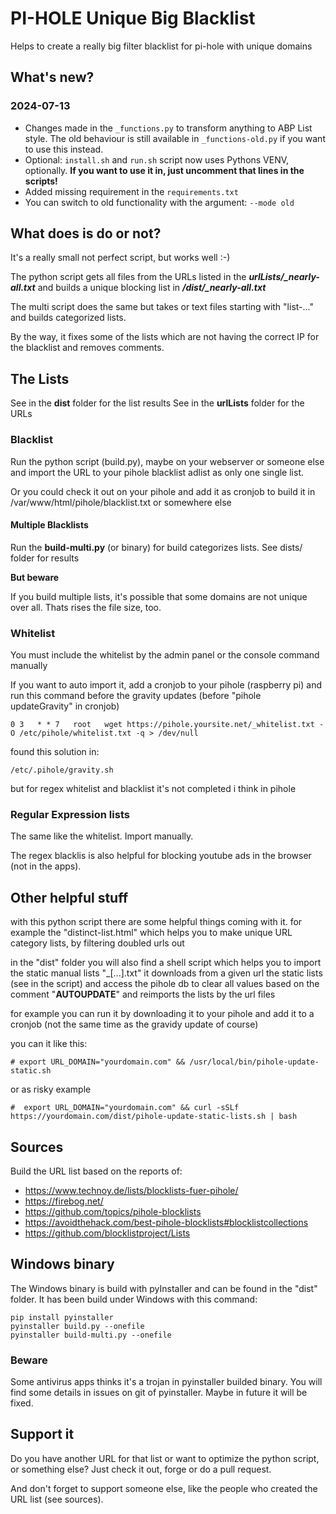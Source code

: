# PI-HOLE Unique Big Blacklist
Helps to create a really big filter blacklist for pi-hole with unique domains

## What's new?

### 2024-07-13

- Changes made in the `_functions.py` to transform anything to ABP List style.
  The old behaviour is still available in `_functions-old.py` if you want to use this instead.
- Optional: `install.sh` and `run.sh` script now uses Pythons VENV, optionally. **If you want to use it in, just uncomment that lines in the scripts!**
- Added missing requirement in the `requirements.txt`
- You can switch to old functionality with the argument: `--mode old`

## What does is do or not?
It's a really small not perfect script, but works well :-)

The python script gets all files from the URLs listed in the ***urlLists/_nearly-all.txt***
and builds a unique blocking list in ***/dist/_nearly-all.txt***

The multi script does the same but takes or text files starting with "list-..." and builds categorized lists.

By the way, it fixes some of the lists which are not having the correct IP for the blacklist and removes comments.

## The Lists

See in the **dist** folder for the list results
See in the **urlLists** folder for the URLs

### Blacklist
Run the python script (build.py), maybe on your webserver or someone else
and import the URL to your pihole blacklist adlist as only one single list.

Or you could check it out on your pihole and add it as cronjob to build it in /var/www/html/pihole/blacklist.txt or somewhere else

#### Multiple Blacklists

Run the **build-multi.py** (or binary) for build categorizes lists. See dists/ folder for results

**But beware**

If you build multiple lists, it's possible that some domains are not unique over all. 
Thats rises the file size, too.

### Whitelist
You must include the whitelist by the admin panel or the console command manually

If you want to auto import it, add a cronjob to your pihole (raspberry pi) and
run this command before the gravity updates (before "pihole updateGravity" in cronjob)

    0 3   * * 7   root   wget https://pihole.yoursite.net/_whitelist.txt -O /etc/pihole/whitelist.txt -q > /dev/null

found this solution in:

    /etc/.pihole/gravity.sh

but for regex whitelist and blacklist it's not completed i think in pihole

### Regular Expression lists
The same like the whitelist. Import manually.

The regex blacklis is also helpful for blocking youtube ads in the browser (not in the apps).

## Other helpful stuff

with this python script there are some helpful things coming with it.
for example the "distinct-list.html" which helps you to make unique URL category lists, by filtering doubled urls out

in the "dist" folder you will also find a shell script which helps you to import the static manual lists "_[...].txt"
it downloads from a given url the static lists (see in the script) and access the pihole db to clear all values based on
the comment "__AUTOUPDATE__" and reimports the lists by the url files

for example you can run it by downloading it to your pihole and add it to a cronjob (not the same time as the gravidy update of course)

you can it like this:

    # export URL_DOMAIN="yourdomain.com" && /usr/local/bin/pihole-update-static.sh

or as risky example

    #  export URL_DOMAIN="yourdomain.com" && curl -sSLf https://yourdomain.com/dist/pihole-update-static-lists.sh | bash
   

## Sources
Build the URL list based on the reports of:
* https://www.technoy.de/lists/blocklists-fuer-pihole/
* https://firebog.net/
* https://github.com/topics/pihole-blocklists
* https://avoidthehack.com/best-pihole-blocklists#blocklistcollections
* https://github.com/blocklistproject/Lists

## Windows binary

The Windows binary is build with pyInstaller and can be found in the "dist" folder.
It has been build under Windows with this command:
    
    pip install pyinstaller
    pyinstaller build.py --onefile
    pyinstaller build-multi.py --onefile

### Beware ###

Some antivirus apps thinks it's a trojan in pyinstaller builded binary.
You will find some details in issues on git of pyinstaller. Maybe in future it will be fixed.


## Support it
Do you have another URL for that list or want to optimize the python script, or something else?
Just check it out, forge or do a pull request.

And don't forget to support someone else, like the people who created the URL list (see sources).